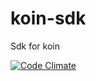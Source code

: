 # koin-sdk

Sdk for koin

[![Code Climate](https://codeclimate.com/github/KauserDesenvolvimento/koin-sdk/badges/gpa.svg)](https://codeclimate.com/github/KauserDesenvolvimento/koin-sdk)
